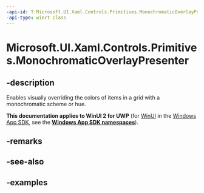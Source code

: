 ```yaml
---
-api-id: T:Microsoft.UI.Xaml.Controls.Primitives.MonochromaticOverlayPresenter
-api-type: winrt class
---
```


# Microsoft.UI.Xaml.Controls.Primitives.MonochromaticOverlayPresenter

<!--
public class MonochromaticOverlayPresenter : Windows.UI.Xaml.Controls.Grid
-->

## -description

Enables visually overriding the colors of items in a grid with a monochromatic scheme or hue.

**This documentation applies to WinUI 2 for UWP** (for [WinUI](/windows/apps/winui/winui3/) in the [Windows App SDK](/windows/apps/windows-app-sdk/), see the **[Windows App SDK namespaces](/windows/windows-app-sdk/api/winrt/)**).

## -remarks

## -see-also

## -examples
